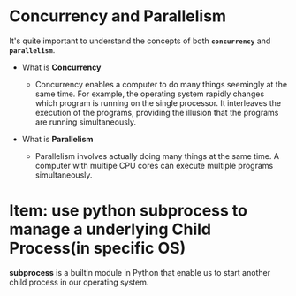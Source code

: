 # Concurrency and Parallelism
It's quite important to understand the concepts of both **`concurrency`** and **`parallelism`**.
- What is **Concurrency**
  - Concurrency enables a computer to do many things seemingly at the same time. For example, the operating
  system rapidly changes which program is running on the single processor. It interleaves the execution of the programs,
  providing the illusion that the programs are running simultaneously.

- What is **Parallelism**
  - Parallelism involves actually doing many things at the same time. A computer with multipe CPU cores can execute
  multiple programs simultaneously.

# Item: use python subprocess to manage a underlying Child Process(in specific OS)
**subprocess** is a builtin module in Python that enable us to start another child process in our operating system.

  
